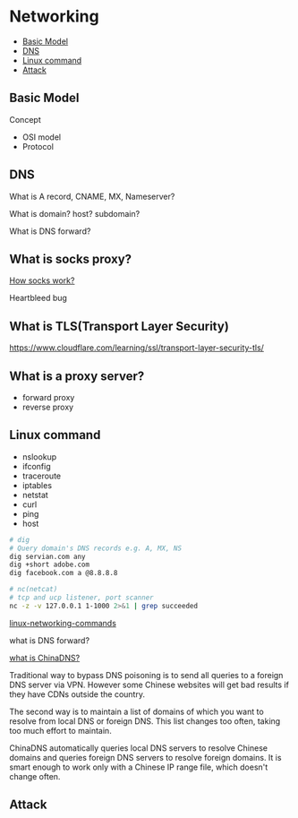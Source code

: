 # Networking

- [Basic Model](#basic-model)
- [DNS](#dns)
- [Linux command](#linux-command)
- [Attack](#attack)

## Basic Model

Concept

- OSI model
- Protocol

## DNS

What is A record, CNAME, MX, Nameserver?

What is domain? host? subdomain?

What is DNS forward?

## What is socks proxy?

[How socks work?](http://www.firewall.cx/vpn/vpn-guides-articles/1191-best-socks5-proxy-guide-torrenting-free-proxy-list.html)

Heartbleed bug

## What is TLS(Transport Layer Security)

https://www.cloudflare.com/learning/ssl/transport-layer-security-tls/


## What is a proxy server?

- forward proxy
- reverse proxy

## Linux command

- nslookup
- ifconfig
- traceroute
- iptables
- netstat
- curl
- ping
- host

```bash
# dig
# Query domain's DNS records e.g. A, MX, NS
dig servian.com any
dig +short adobe.com
dig facebook.com a @8.8.8.8

# nc(netcat)
# tcp and ucp listener, port scanner
nc -z -v 127.0.0.1 1-1000 2>&1 | grep succeeded
```


[linux-networking-commands](https://mindmajix.com/linux-networking-commands-best-examples)

what is DNS forward? 

[what is ChinaDNS?](https://github.com/shadowsocks/ChinaDNS)

 Traditional way to bypass DNS poisoning is to send all queries to a foreign DNS server via VPN. However some Chinese websites will get bad results if they have CDNs outside the country.

 The second way is to maintain a list of domains of which you want to resolve from local DNS or foreign DNS. This list changes too often, taking too much effort to maintain.

 ChinaDNS automatically queries local DNS servers to resolve Chinese domains and queries foreign DNS servers to resolve foreign domains. It is smart enough to work only with a Chinese IP range file, which doesn't change often.

## Attack